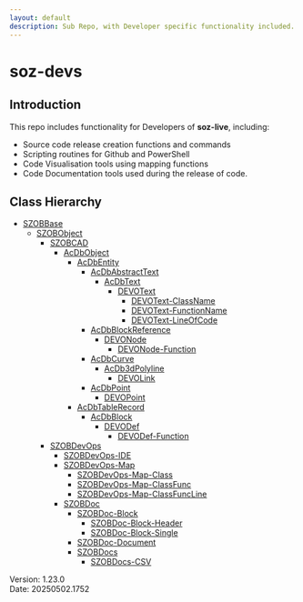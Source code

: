 ```yaml
---
layout: default
description: Sub Repo, with Developer specific functionality included.
---
```


# soz-devs

## Introduction

This repo includes functionality for Developers of **soz-live**, including:

- Source code release creation functions and commands
- Scripting routines for Github and PowerShell
- Code Visualisation tools using mapping functions
- Code Documentation tools used during the release of code.


## Class Hierarchy

- [SZOBBase](/classes/SZOBBase.html)
  - [SZOBObject](/classes/SZOBObject.html)
    - [SZOBCAD](/classes/SZOBCAD.html)
      - [AcDbObject](/classes/AcDbObject.html)
        - [AcDbEntity](/classes/AcDbEntity.html)
          - [AcDbAbstractText](/classes/AcDbAbstractText.html)
            - [AcDbText](/classes/AcDbText.html)
              - [DEVOText](/classes/DEVOText.html)
                - [DEVOText-ClassName](/classes/DEVOText-ClassName.html)
                - [DEVOText-FunctionName](/classes/DEVOText-FunctionName.html)
                - [DEVOText-LineOfCode](/classes/DEVOText-LineOfCode.html)
          - [AcDbBlockReference](/classes/AcDbBlockReference.html)
            - [DEVONode](/classes/DEVONode.html)
              - [DEVONode-Function](/classes/DEVONode-Function.html)
          - [AcDbCurve](/classes/AcDbCurve.html)
            - [AcDb3dPolyline](/classes/AcDb3dPolyline.html)
              - [DEVOLink](/classes/DEVOLink.html)
          - [AcDbPoint](/classes/AcDbPoint.html)
            - [DEVOPoint](/classes/DEVOPoint.html)
        - [AcDbTableRecord](/classes/AcDbTableRecord.html)
          - [AcDbBlock](/classes/AcDbBlock.html)
            - [DEVODef](/classes/DEVODef.html)
              - [DEVODef-Function](/classes/DEVODef-Function.html)
    - [SZOBDevOps](/classes/SZOBDevOps.html)
      - [SZOBDevOps-IDE](/classes/SZOBDevOps-IDE.html)
      - [SZOBDevOps-Map](/classes/SZOBDevOps-Map.html)
        - [SZOBDevOps-Map-Class](/classes/SZOBDevOps-Map-Class.html)
        - [SZOBDevOps-Map-ClassFunc](/classes/SZOBDevOps-Map-ClassFunc.html)
        - [SZOBDevOps-Map-ClassFuncLine](/classes/SZOBDevOps-Map-ClassFuncLine.html)
      - [SZOBDoc](/classes/SZOBDoc.html)
        - [SZOBDoc-Block](/classes/SZOBDoc-Block.html)
          - [SZOBDoc-Block-Header](/classes/SZOBDoc-Block-Header.html)
          - [SZOBDoc-Block-Single](/classes/SZOBDoc-Block-Single.html)
        - [SZOBDoc-Document](/classes/SZOBDoc-Document.html)
        - [SZOBDocs](/classes/SZOBDocs.html)
          - [SZOBDocs-CSV](/classes/SZOBDocs-CSV.html)

Version:  1.23.0
<br>
Date: 20250502.1752
